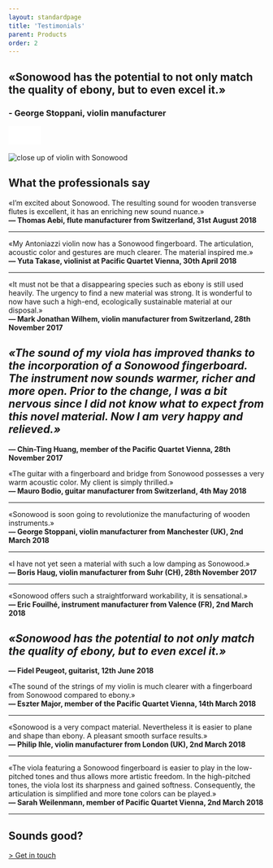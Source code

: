 ```yaml
---
layout: standardpage
title: 'Testimonials'
parent: Products
order: 2
---
```


<div class="full-width-kenburns">
<div class="wrap-bg-image">

## «Sonowood has the potential to not only match the quality of ebony, but to even excel it.»

### \- George Stoppani, violin manufacturer

![arrow down](/assets/images/arrow-d-white.svg)

</div>
<img srcset="/assets/images/testimonial_cover2_2x.jpg"
     src="/assets/images/testimonial_cover2.jpg" alt="close up of violin with Sonowood">
</div>

<div class="full-width">
<div class="wrap -cols2">

## What the professionals say

«I’m excited about Sonowood. The resulting sound for wooden transverse
flutes is excellent, it has an enriching new sound nuance.»  
**— Thomas Aebi, flute manufacturer from Switzerland, 31st August 2018**

-----

«My Antoniazzi violin now has a Sonowood fingerboard. The articulation,
acoustic color and gestures are much clearer. The material inspired
me.»  
**— Yuta Takase, violinist at Pacific Quartet Vienna, 30th April 2018**

-----

«It must not be that a disappearing species such as ebony is still used
heavily. The urgency to find a new material was strong. It is wonderful
to now have such a high-end, ecologically sustainable material at our
disposal.»  
**— Mark Jonathan Wilhem, violin manufacturer from Switzerland, 28th
November 2017**

</div>
</div>

<div class="full-width-grey">
<div class="wrap -cols2">

## *«The sound of my viola has improved thanks to the incorporation of a Sonowood fingerboard. The instrument now sounds warmer, richer and more open. Prior to the change, I was a bit nervous since I did not know what to expect from this novel material. Now I am very happy and relieved.»*

**— Chin-Ting Huang, member of the Pacific Quartet Vienna, 28th November
2017**

</div>
</div>

<div class="full-width">
<div class="wrap -cols2">

«The guitar with a fingerboard and bridge from Sonowood possesses a very warm acoustic color. My client is simply thrilled.»  
**— Mauro Bodio, guitar manufacturer from Switzerland, 4th May 2018**

-----

«Sonowood is soon going to revolutionize the manufacturing of wooden instruments.»  
**— George Stoppani, violin manufacturer from Manchester (UK), 2nd March 2018**

-----

«I have not yet seen a material with such a low damping as Sonowood.»  
**— Boris Haug, violin manufacturer from Suhr (CH), 28th November 2017**

-----

«Sonowood offers such a straightforward workability, it is sensational.»  
**— Eric Fouilhé, instrument manufacturer from Valence (FR), 2nd March
2018**

</div>
</div>

<div class="full-width-red">
<div class="wrap -cols2">

## *«Sonowood has the potential to not only match the quality of ebony, but to even excel it.»*

**— Fidel Peugeot, guitarist, 12th June 2018**

</div>
</div>

<div class="full-width">
<div class="wrap -cols2">

«The sound of the strings of my violin is much clearer with a fingerboard from Sonowood compared to ebony.»  
**— Eszter Major, member of the Pacific Quartet Vienna, 14th March
2018**

-----

«Sonowood is a very compact material. Nevertheless it is easier to plane and shape than ebony. A pleasant smooth surface results.»  
**— Philip Ihle, violin manufacturer from London (UK), 2nd March 2018**

-----

«The viola featuring a Sonowood fingerboard is easier to play in the
low-pitched tones and thus allows more artistic freedom. In the
high-pitched tones, the viola lost its sharpness and gained softness.
Consequently, the articulation is simplified and more tone colors can be
played.»  
**— Sarah Weilenmann, member of Pacific Quartet Vienna, 2nd March
2018**

-----

## Sounds good?

<a class="btn-red" href="/Contact"> > Get in touch</a>

</div>
</div>
